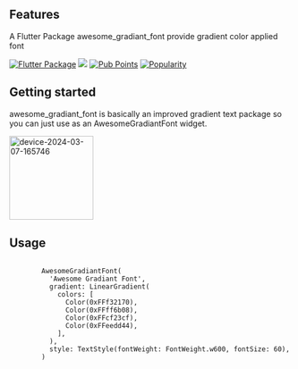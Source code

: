 ## Features

A Flutter Package awesome_gradiant_font provide gradient color applied font

[![Flutter Package](https://img.shields.io/pub/v/awesome_gradiant_font.svg)](https://pub.dev/packages/awesome_gradiant_font)
![](https://github.com/hnvn/flutter_shimmer/workflows/unit%20test/badge.svg)
[![Pub Points](https://img.shields.io/pub/points/awesome_gradiant_font)](https://pub.dev/packages/awesome_gradiant_font/score)
[![Popularity](https://img.shields.io/pub/popularity/awesome_gradiant_font)](https://pub.dev/packages/awesome_gradiant_font/score)

## Getting started

awesome_gradiant_font is basically an improved gradient text package so you can just use as an AwesomeGradiantFont widget.



<img src="https://github.com/WhiteOrange/awesome_gradiant_font/assets/162456479/8390b5d0-d217-4c64-8bb9-945d8ef77f9d" alt="device-2024-03-07-165746" height="150">

## Usage

```flutter

        AwesomeGradiantFont(
          'Awesome Gradiant Font',
          gradient: LinearGradient(
            colors: [
              Color(0xFFf32170),
              Color(0xFFff6b08),
              Color(0xFFcf23cf),
              Color(0xFFeedd44),
            ],
          ),
          style: TextStyle(fontWeight: FontWeight.w600, fontSize: 60),
        )
        
```